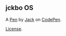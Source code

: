 jckbo OS
--------


A [Pen](https://codepen.io/jckbo/pen/abYqQEx) by [Jack](https://codepen.io/jckbo) on [CodePen](https://codepen.io).

[License](https://codepen.io/license/pen/abYqQEx).